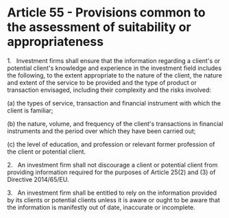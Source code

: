 # Article 55 - Provisions common to the assessment of suitability or appropriateness


1.   Investment firms shall ensure that the information regarding a client's or potential client's knowledge and experience in the investment field includes the following, to the extent appropriate to the nature of the client, the nature and extent of the service to be provided and the type of product or transaction envisaged, including their complexity and the risks involved:

(a) the types of service, transaction and financial instrument with which the client is familiar;

(b) the nature, volume, and frequency of the client's transactions in financial instruments and the period over which they have been carried out;

(c) the level of education, and profession or relevant former profession of the client or potential client.

2.   An investment firm shall not discourage a client or potential client from providing information required for the purposes of Article 25(2) and (3) of Directive 2014/65/EU.

3.   An investment firm shall be entitled to rely on the information provided by its clients or potential clients unless it is aware or ought to be aware that the information is manifestly out of date, inaccurate or incomplete.
